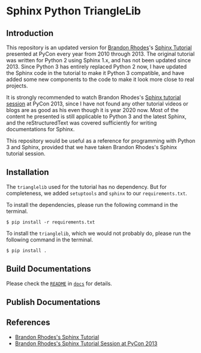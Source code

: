 # Sphinx Python TriangleLib

## Introduction

This repository is an updated version for [Brandon Rhodes](https://github.com/brandon-rhodes)'s [Sphinx Tutorial](https://github.com/brandon-rhodes/sphinx-tutorial) presented at PyCon every year from 2010 through 2013. The original tutorial was written for Python 2 using Sphinx 1.x, and has not been updated since 2013. Since Python 3 has entirely replaced Python 2 now, I have updated the Sphinx code in the tutorial to make it Python 3 compatible, and have added some new components to the code to make it look more close to real projects.

It is strongly recommended to watch Brandon Rhodes's [Sphinx tutorial session](https://www.youtube.com/watch?v=QNHM7q2hLh8) at PyCon 2013, since I have not found any other tutorial videos or blogs are as good as his even though it is year 2020 now. Most of the content he presented is still applicable to Python 3 and the latest Sphinx, and the reStructuredText was covered sufficiently for writing documentations for Sphinx.

This repository would be useful as a reference for programming with Python 3 and Sphinx, provided that we have taken Brandon Rhodes's Sphinx tutorial session.

## Installation

The `trianglelib` used for the tutorial has no dependency. But for completeness, we added `setuptools` and `sphinx` to our `requirements.txt`. 

To install the dependencies, please run the following command in the terminal.

```
$ pip install -r requirements.txt
```

To install the `trianglelib`, which we would not probably do, please run the following command in the terminal.

```
$ pip install .
```

## Build Documentations

Please check the [`README`](docs/README.md) in [`docs`](docs/) for details.

## Publish Documentations



## References

* [Brandon Rhodes's Sphinx Tutorial](https://github.com/brandon-rhodes/sphinx-tutorial)
* [Brandon Rhodes's Sphinx Tutorial Session at PyCon 2013](https://www.youtube.com/watch?v=QNHM7q2hLh8)